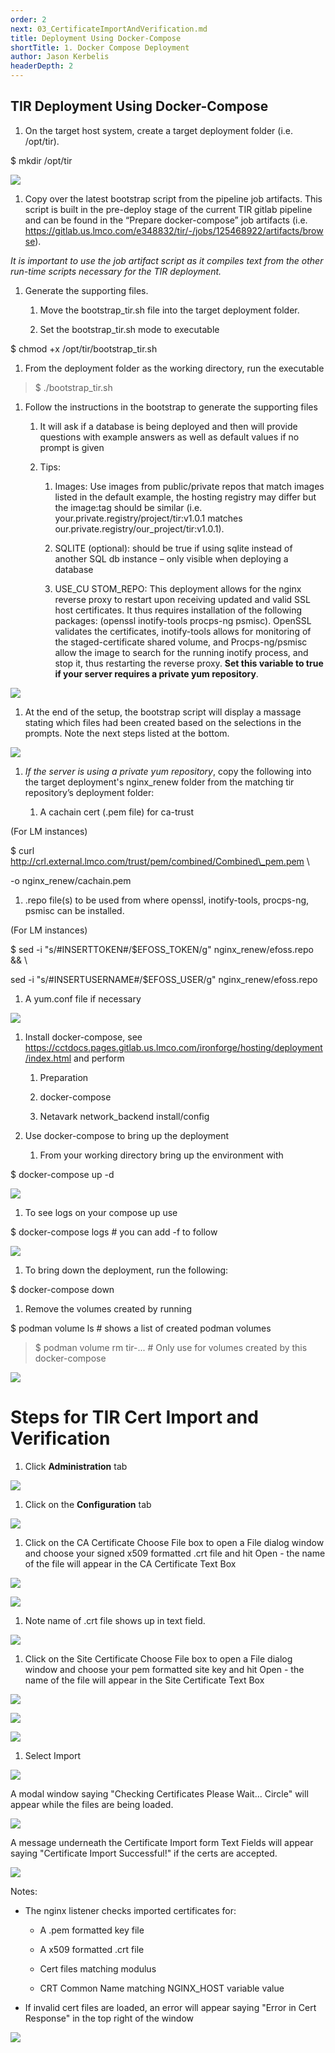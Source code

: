 ```yaml
---
order: 2
next: 03_CertificateImportAndVerification.md
title: Deployment Using Docker-Compose
shortTitle: 1. Docker Compose Deployment
author: Jason Kerbelis
headerDepth: 2
---
```


## TIR Deployment Using Docker-Compose

1.  On the target host system, create a target deployment folder (i.e. /opt/tir).

$ mkdir /opt/tir

![](../../assets/deployment-guide/image1.png "")

1.  Copy over the latest bootstrap script from the pipeline job artifacts. This script is built in the pre-deploy stage of the current TIR gitlab pipeline and can be found in the “Prepare docker-compose” job artifacts (i.e. <https://gitlab.us.lmco.com/e348832/tir/-/jobs/125468922/artifacts/browse>).

*It is important to use the job artifact script as it compiles text from the other run-time scripts necessary for the TIR deployment.*

1.  Generate the supporting files.

    1.  Move the bootstrap\_tir.sh file into the target deployment folder.

    2.  Set the bootstrap\_tir.sh mode to executable

$ chmod +x /opt/tir/bootstrap\_tir.sh

1.  From the deployment folder as the working directory, run the executable

> $ ./bootstrap\_tir.sh

1.  Follow the instructions in the bootstrap to generate the supporting files

    1.  It will ask if a database is being deployed and then will provide questions with example answers as well as default values if no prompt is given

    2.  Tips:

        1.  Images: Use images from public/private repos that match images listed in the default example, the hosting registry may differ but the image:tag should be similar (i.e.
            your.private.registry/project/tir:v1.0.1 matches our.private.registry/our\_project/tir:v1.0.1).

        2.  SQLITE (optional): should be true if using sqlite instead of another SQL db instance – only visible when deploying a database

        3.  USE\_CU STOM\_REPO: This deployment allows for the nginx reverse proxy to restart upon receiving updated and valid SSL host certificates. It thus requires installation of the following packages: (openssl inotify-tools procps-ng psmisc). OpenSSL validates the certificates, inotify-tools
            allows for monitoring of the staged-certificate shared
            volume, and Procps-ng/psmisc allow the image to search for
            the running inotify process, and stop it, thus restarting
            the reverse proxy. **Set this variable to true if your
            server requires a private yum repository**.

![](../../assets/deployment-guide/image2.png "")

1.  At the end of the setup, the bootstrap script will display a massage
    stating which files had been created based on the selections in the
    prompts. Note the next steps listed at the bottom.

![](../../assets/deployment-guide/image3.png "")

1.  *If the server is using a private yum repository*, copy the
    following into the target deployment's nginx\_renew folder from the
    matching tir repository’s deployment folder:

    1.  A cachain cert (.pem file) for ca-trust

(For LM instances)

$ curl http://crl.external.lmco.com/trust/pem/combined/Combined\_pem.pem
\\

-o nginx\_renew/cachain.pem

1.  .repo file(s) to be used from where openssl, inotify-tools,
    procps-ng, psmisc can be installed.

(For LM instances)

$ sed -i "s/#INSERTTOKEN#/$EFOSS\_TOKEN/g" nginx\_renew/efoss.repo && \\

sed -i "s/#INSERTUSERNAME#/$EFOSS\_USER/g" nginx\_renew/efoss.repo

1.  A yum.conf file if necessary

![](../../assets/deployment-guide/image4.png "")

1.  Install docker-compose, see
    https://cctdocs.pages.gitlab.us.lmco.com/ironforge/hosting/deployment/index.html
    and perform

    1.  Preparation

    2.  docker-compose

    3.  Netavark network\_backend install/config

2.  Use docker-compose to bring up the deployment

    1.  From your working directory bring up the environment with

$ docker-compose up -d

![](../../assets/deployment-guide/image1.png "")

1.  To see logs on your compose up use

$ docker-compose logs \# you can add -f to follow

![](../../assets/deployment-guide/image1.png "")

1.  To bring down the deployment, run the following:

$ docker-compose down

1.  Remove the volumes created by running

$ podman volume ls \# shows a list of created podman volumes

> $ podman volume rm tir-... \# Only use for volumes created by this
> docker-compose

![](../../assets/deployment-guide/image1.png "")

# **Steps for TIR Cert Import and Verification**

1.  Click **Administration** tab

![](../../assets/deployment-guide/image1.png "")

1.  Click on the **Configuration** tab

![](../../assets/deployment-guide/image1.png "")

1.  Click on the CA Certificate Choose File box to open a File dialog
    window and choose your signed x509 formatted .crt file and hit
    Open - the name of the file will appear in the CA Certificate Text
    Box

![](../../assets/deployment-guide/image1.png "")

![](../../assets/deployment-guide/image1.png "")

1.  Note name of .crt file shows up in text field.

![](../../assets/deployment-guide/image1.png "")

1.  Click on the Site Certificate Choose File box to open a File dialog
    window and choose your pem formatted site key and hit Open - the
    name of the file will appear in the Site Certificate Text Box

![](../../assets/deployment-guide/image1.png "")

![](../../assets/deployment-guide/image1.png "")

![](../../assets/deployment-guide/image1.png "")

1.  Select Import

![](../../assets/deployment-guide/image1.png "")

A modal window saying "Checking Certificates Please Wait... Circle" will
appear while the files are being loaded.

![](../../assets/deployment-guide/image1.png "")

A message underneath the Certificate Import form Text Fields will appear
saying "Certificate Import Successful!" if the certs are accepted.

![](../../assets/deployment-guide/image1.png "")

Notes:

-   The nginx listener checks imported certificates for:

    -   A .pem formatted key file

    -   A x509 formatted .crt file

    -   Cert files matching modulus

    -   CRT Common Name matching NGINX\_HOST variable value

-   If invalid cert files are loaded, an error will appear saying "Error
    in Cert Response" in the top right of the window

![](../../assets/deployment-guide/image1.png "")